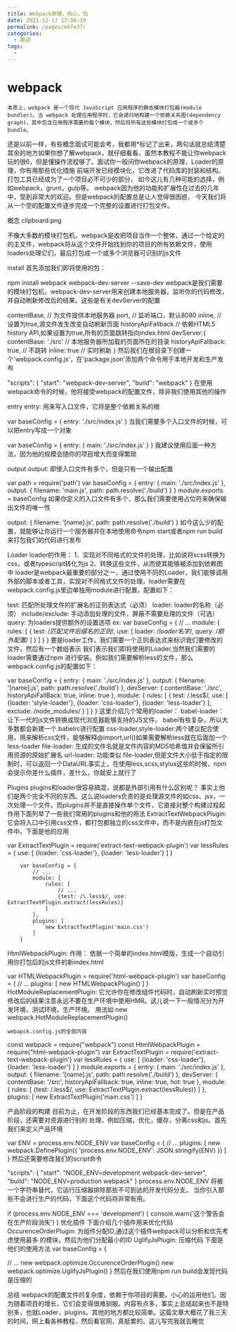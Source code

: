 ```yaml
---
title: Webpack原理，核心，包
date: 2021-12-17 17:56:19
permalink: /pages/e6fe37/
categories:
  - 面试
tags:
  - 
---
```


# webpack


```
本质上，webpack 是一个现代 JavaScript 应用程序的静态模块打包器(module bundler)。当 webpack 处理应用程序时，它会递归地构建一个依赖关系图(dependency graph)，其中包含应用程序需要的每个模块，然后将所有这些模块打包成一个或多个 bundle。
```

 
还是以前一样，有些概念面试可能会考，我都用*标记了出来，两句话就总结清楚其余的地方如果你想了解webpack，就仔细看看，虽然本教程不能让你webpack玩的很6，但是懂操作流程够了。面试你一般问你webpack的原理，Loader的原理，你有用那些优化措施
前端开发已经模块化，它改进了代码库的封装和结构。打包工具已经成为了一个项目必不可少的部分，
如今这儿有几种可能的选择，例如webpack，grunt，gulp等。
webpack因为他的功能和扩展性在过去的几年中，受到非常大的欢迎。但是webpack的配置总是让人觉得很困惑，
今天我们将从一个空的配置文件逐步完成一个完整的设置进行打包文件。

概念
clipboard.png

不像大多数的模块打包机，webpack是收把项目当作一个整体，通过一个给定的的主文件，webpack将从这个文件开始找到你的项目的所有依赖文件，使用loaders处理它们，最后打包成一个或多个浏览器可识别的js文件

install
首先添加我们即将使用的包：



npm install webpack webpack-dev-server --save-dev
webpack是我们需要的模块打包机，webpack-dev-server用来创建本地服务器，监听你的代码修改，并自动刷新修改后的结果。这些是有关devServer的配置



contentBase,  // 为文件提供本地服务器
port, // 监听端口，默认8080
inline, // 设置为true,源文件发生改变自动刷新页面
historyApiFallback  // 依赖HTML5 history API,如果设置为true,所有的页面跳转指向index.html
devServer:{
    contentBase: './src' // 本地服务器所加载的页面所在的目录
    historyApiFallback: true, // 不跳转
    inline: true // 实时刷新
}
然后我们在根目录下创建一个'webpack.config.js'，在'package.json'添加两个命令用于本地开发和生产发布
    

"scripts": {
            "start": "webpack-dev-server",
            "build": "webpack"
        }
在使用webpack命令的时候，他将接受webpack的配置文件，除非我们使用其他的操作

entry
entry: 用来写入口文件，它将是整个依赖关系的根



var baseConfig = {
        entry: './src/index.js'
    }
当我们需要多个入口文件的时候，可以把entry写成一个对象



var baseConfig = {
        entry: {
            main: './src/index.js'
        }
    }
我建议使用后面一种方法，因为他的规模会随你的项目增大而变得繁琐

output
output: 即使入口文件有多个，但是只有一个输出配置



var path = require('path')
    var baseConfig = {
        entry: {
            main: './src/index.js'
        },
        output: {
            filename: 'main.js',
            path: path.resolve('./build')
        }
    }
    module.exports = baseConfig
如果你定义的入口文件有多个，那么我们需要使用占位符来确保输出文件的唯一性



output: {
        filename: '[name].js',
        path: path.resolve('./build')
    }
如今这么少的配置，就能够让你运行一个服务器并在本地使用命令npm start或者npm run build来打包我们的代码进行发布

Loader
loader的作用：
1、实现对不同格式的文件的处理，比如说将scss转换为css，或者typescript转化为js
2、转换这些文件，从而使其能够被添加到依赖图中
loader是webpack最重要的部分之一，通过使用不同的Loader，我们能够调用外部的脚本或者工具，实现对不同格式文件的处理，loader需要在webpack.config.js里边单独用module进行配置，配置如下：



test: 匹配所处理文件的扩展名的正则表达式（必须）
    loader: loader的名称（必须）
    include/exclude: 手动添加处理的文件，屏蔽不需要处理的文件（可选）
    query: 为loaders提供额外的设置选项
    ex: 
        var baseConfig = {
            // ...
            module: {
                rules: [
                    {
                        test: /*匹配文件后缀名的正则*/,
                        use: [
                            loader: /*loader名字*/,
                            query: /*额外配置*/
                        ]
                    }
                ]
            }
        }
要是loader工作，我们需要一个正则表达式来标识我们要修改的文件，然后有一个数组表示
我们表示我们即将使用的Loader,当然我们需要的loader需要通过npm 进行安装。例如我们需要解析less的文件，那么webpack.config.js的配置如下：

        

var baseConfig = {
                entry: {
                    main: './src/index.js'
                },
                output: {
                    filename: '[name].js',
                    path: path.resolve('./build')
                },
                devServer: {
                    contentBase: './src',
                    historyApiFallBack: true,
                    inline: true
                },
                module: {
                    rules: [
                        {
                            test: /\.less$/,
                            use: [
                                {loader: 'style-loader'},
                                {loader: 'css-loader'},
                                {loader: 'less-loader'}
                            ],
                            exclude: /node_modules/
                        }
                    ]
                }
            }
这里介绍几个常用的loader：
babel-loader： 让下一代的js文件转换成现代浏览器能够支持的JS文件。
babel有些复杂，所以大多数都会新建一个.babelrc进行配置
css-loader,style-loader:两个建议配合使用，用来解析css文件，能够解释@import,url()如果需要解析less就在后面加一个less-loader
file-loader: 生成的文件名就是文件内容的MD5哈希值并会保留所引用资源的原始扩展名
url-loader: 功能类似 file-loader,但是文件大小低于指定的限制时，可以返回一个DataURL事实上，在使用less,scss,stylus这些的时候，npm会提示你差什么插件，差什么，你就安上就行了

Plugins
plugins和loader很容易搞混，说都是外部引用有什么区别呢？ 事实上他们是两个完全不同的东西。这么说loaders负责的是处理源文件的如css、jsx，一次处理一个文件。而plugins并不是直接操作单个文件，它直接对整个构建过程起作用下面列举了一些我们常用的plugins和他的用法
ExtractTextWebpackPlugin: 它会将入口中引用css文件，都打包都独立的css文件中，而不是内嵌在js打包文件中。下面是他的应用

    

var ExtractTextPlugin = require('extract-text-webpack-plugin')
        var lessRules = {
            use: [
                {loader: 'css-loader'},
                {loader: 'less-loader'}
            ]
        }
        
        var baseConfig = {
            // ... 
            module: {
                rules: [
                    // ...
                    {test: /\.less$/, use: ExtractTextPlugin.extract(lessRules)}
                ]
            },
            plugins: [
                new ExtractTextPlugin('main.css')
            ]
        }
HtmlWebpackPlugin:
作用： 依据一个简单的index.html模版，生成一个自动引用你打包后的js文件的新index.html

        

var HTMLWebpackPlugin = require('html-webpack-plugin')
            var baseConfig = {
                // ...
                plugins: [
                    new HTMLWebpackPlugin()
                ]
            }
HotModuleReplacementPlugin: 它允许你在修改组件代码时，自动刷新实时预览修改后的结果注意永远不要在生产环境中使用HMR。这儿说一下一般情况分为开发环境，测试环境，生产环境。
用法如 new webpack.HotModuleReplacementPlugin()

    webapck.config.js的全部内容
    

const webpack = require("webpack")
        const HtmlWebpackPlugin = require("html-webpack-plugin")
        var ExtractTextPlugin = require('extract-text-webpack-plugin')
        var lessRules = {
            use: [
                {loader: 'css-loader'},
                {loader: 'less-loader'}
            ]
        }
        module.exports = {
            entry: {
                    main: './src/index.js'
                },
                output: {
                    filename: '[name].js',
                    path: path.resolve('./build')
                },
                devServer: {
                    contentBase: '/src',
                    historyApiFallback: true,
                    inline: true,
                    hot: true
                },
                module: {
                    rules: [
                        {test: /\.less$/, use: ExtractTextPlugin.extract(lessRules)}
                    ]
                },
                plugins: [
                new ExtractTextPlugin('main.css')
            ]
        }
    
产品阶段的构建
目前为止，在开发阶段的东西我们已经基本完成了。但是在产品阶段，还需要对资源进行别的
处理，例如压缩，优化，缓存，分离css和js。首先我们来定义产品环境



var ENV = process.env.NODE_ENV
    var baseConfig = {
        // ... 
        plugins: [
            new webpack.DefinePlugin({
                'process.env.NODE_ENV': JSON.stringify(ENV)
            })
        ]
    }
然后还需要修改我们的script命令

    

"scripts": {
            "start": "NODE_ENV=development webpack-dev-server",
            "build": "NODE_ENV=production webpack"
        }
process.env.NODE_ENV 将被一个字符串替代，它运行压缩器排除那些不可到达的开发代码分支。
当你引入那些不会进行生产的代码，下面这个代码将非常有用。

    

if (process.env.NODE_ENV === 'development') {
            console.warn('这个警告会在生产阶段消失')
        }
优化插件
下面介绍几个插件用来优化代码
OccurenceOrderPlugin: 为组件分配ID,通过这个插件webpack可以分析和优先考虑使用最多 的模块，然后为他们分配最小的ID
UglifyJsPlugin: 压缩代码
下面是他们的使用方法
var baseConfig = {

// ...
 new webpack.optimize.OccurenceOrderPlugin()
 new webpack.optimize.UglifyJsPlugin()
}
然后在我们使用npm run build会发现代码是压缩的

总结
webpack的配置文件的复杂度，依赖于你项目的需要。小心的运用他们。因为随着项目的增长，它们会变得很难驯服。内容有点多，事实上总结起来也不是特别多，也就Loader，plugins。其他的地方都比较简单。这篇文章大概花了我三天的时间，网上看各种教程，然后看官网，真挺累的。这儿写完我就去睡觉